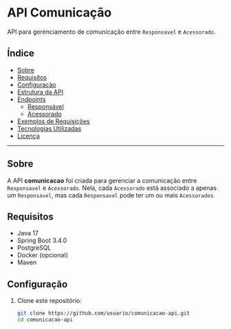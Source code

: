 # API Comunicação

API para gerenciamento de comunicação entre `Responsavel` e `Acessorado`.

## Índice

- [Sobre](#sobre)
- [Requisitos](#requisitos)
- [Configuração](#configuração)
- [Estrutura da API](#estrutura-da-api)
- [Endpoints](#endpoints)
  - [Responsável](#responsável)
  - [Acessorado](#acessorado)
- [Exemplos de Requisições](#exemplos-de-requisições)
- [Tecnologias Utilizadas](#tecnologias-utilizadas)
- [Licença](#licença)

---

## Sobre

A API **comunicacao** foi criada para gerenciar a comunicação entre `Responsavel` e `Acessorado`. Nela, cada `Acessorado` está associado a apenas um `Responsavel`, mas cada `Responsavel` pode ter um ou mais `Acessorados`.

## Requisitos

- Java 17
- Spring Boot 3.4.0
- PostgreSQL
- Docker (opcional)
- Maven

## Configuração

1. Clone este repositório:
   ```bash
   git clone https://github.com/usuario/comunicacao-api.git
   cd comunicacao-api
